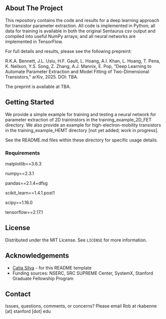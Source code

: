 <!-- ABOUT THE PROJECT -->
## About The Project

This repository contains the code and results for a deep learning approach for
transistor parameter extraction. All code is implemented in Python; all data for
training is available in both the original Sentaurus csv output and compiled 
into useful NumPy arrays; and all neural networks are implemented in TensorFlow.

For full details and results, please see the following prepreint:

R.K.A. Bennett, J.L. Uslu, H.F. Gault, L. Hoang, A.I. Khan, L. Hoang, T. Pena,
K. Neilson, Y.S. Song, Z. Zhang, A.J. Mannix, E. Pop, "Deep Learning to Automate 
Parameter Extraction and Model Fitting of Two-Dimensional Transistors," arXiv,
2025. DOI: TBA.

The preprint is available at TBA.

<!-- GETTING STARTED -->
## Getting Started

We provide a simple example for training and testing a neural network for 
parameter extraction of 2D traininstors in the training_example_2D_FET 
directory. We also provide an example for high-electron-mobility transistors
in the training_example_HEMT directory [not yet added; work in progress].

See the README.md files within these directory for specific usage details.

<!-- REQUIREMENTS -->
### Requirements

matplotlib==3.6.3

numpy==2.3.1

pandas==2.1.4+dfsg

scikit_learn==1.4.1.post1

scipy==1.16.0

tensorflow==2.17.1

<!-- LICENSE -->
## License

Distributed under the MIT License. See `LICENSE` for more information.

<!-- ACKNOWLEDGEMENTS -->
## Acknowledgements

* [Catia Silva](https://faculty.eng.ufl.edu/catia-silva/) - for this README 
template
* Funding sources: NSERC, SRC SUPREME Center, SystemX, Stanford Graduate 
Fellowship Program

<!-- CONTACT -->
## Contact

Issues, questions, comments, or concerns? Please email Rob at 
rkabenne [at] stanford [dot] edu
